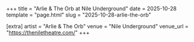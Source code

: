 +++
title = "Arlie & The Orb at Nile Underground"
date = 2025-10-28
template = "page.html"
slug = "2025-10-28-arlie-the-orb"

[extra]
artist = "Arlie & The Orb"
venue = "Nile Underground"
venue_url = "https://theniletheatre.com/"
+++
